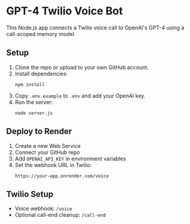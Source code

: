 # GPT-4 Twilio Voice Bot

This Node.js app connects a Twilio voice call to OpenAI's GPT-4 using a call-scoped memory model.

## Setup

1. Clone the repo or upload to your own GitHub account.
2. Install dependencies:
   ```
   npm install
   ```
3. Copy `.env.example` to `.env` and add your OpenAI key.
4. Run the server:
   ```
   node server.js
   ```

## Deploy to Render

1. Create a new Web Service
2. Connect your GitHub repo
3. Add `OPENAI_API_KEY` in environment variables
4. Set the webhook URL in Twilio:
   ```
   https://your-app.onrender.com/voice
   ```

## Twilio Setup

- Voice webhook: `/voice`
- Optional call-end cleanup: `/call-end`